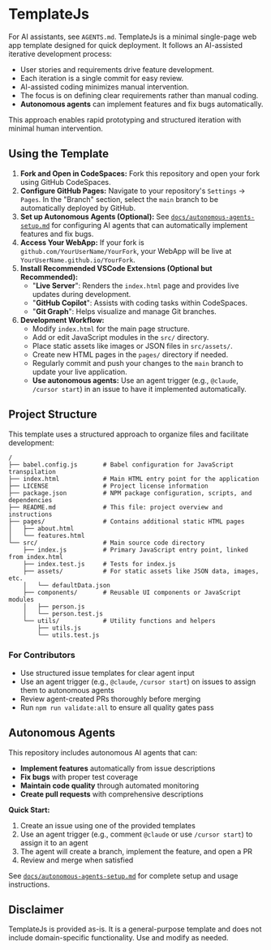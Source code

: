 # TemplateJs
For AI assistants, see `AGENTS.md`.
TemplateJs is a minimal single-page web app template designed for quick deployment.
It follows an AI-assisted iterative development process:

- User stories and requirements drive feature development.
- Each iteration is a single commit for easy review.
- AI-assisted coding minimizes manual intervention.
- The focus is on defining clear requirements rather than manual coding.
- **Autonomous agents** can implement features and fix bugs automatically.

This approach enables rapid prototyping and structured iteration with minimal human intervention.

## Using the Template
1.  **Fork and Open in CodeSpaces:** Fork this repository and open your fork using GitHub CodeSpaces.
2.  **Configure GitHub Pages:** Navigate to your repository's `Settings` -> `Pages`. In the "Branch" section, select the `main` branch to be automatically deployed by GitHub.
3.  **Set up Autonomous Agents (Optional):** See [`docs/autonomous-agents-setup.md`](docs/autonomous-agents-setup.md) for configuring AI agents that can automatically implement features and fix bugs.
4.  **Access Your WebApp:** If your fork is `github.com/YourUserName/YourFork`, your WebApp will be live at `YourUserName.github.io/YourFork`.
5.  **Install Recommended VSCode Extensions (Optional but Recommended):**
    *   "**Live Server**": Renders the `index.html` page and provides live updates during development.
    *   "**GitHub Copilot**": Assists with coding tasks within CodeSpaces.
    *   "**Git Graph**": Helps visualize and manage Git branches.
6.  **Development Workflow:**
    *   Modify `index.html` for the main page structure.
    *   Add or edit JavaScript modules in the `src/` directory.
    *   Place static assets like images or JSON files in `src/assets/`.
    *   Create new HTML pages in the `pages/` directory if needed.
    *   Regularly commit and push your changes to the `main` branch to update your live application.
    *   **Use autonomous agents:** Use an agent trigger (e.g., `@claude`, `/cursor start`) in an issue to have it implemented automatically.

## Project Structure
This template uses a structured approach to organize files and facilitate development:

```
/
├── babel.config.js       # Babel configuration for JavaScript transpilation
├── index.html            # Main HTML entry point for the application
├── LICENSE               # Project license information
├── package.json          # NPM package configuration, scripts, and dependencies
├── README.md             # This file: project overview and instructions
├── pages/                # Contains additional static HTML pages
│   ├── about.html
│   └── features.html
└── src/                  # Main source code directory
    ├── index.js          # Primary JavaScript entry point, linked from index.html
    ├── index.test.js     # Tests for index.js
    ├── assets/           # For static assets like JSON data, images, etc.
    │   └── defaultData.json
    ├── components/       # Reusable UI components or JavaScript modules
    │   ├── person.js
    │   └── person.test.js
    └── utils/            # Utility functions and helpers
        ├── utils.js
        └── utils.test.js
```

### For Contributors
- Use structured issue templates for clear agent input
- Use an agent trigger (e.g., `@claude`, `/cursor start`) on issues to assign them to autonomous agents
- Review agent-created PRs thoroughly before merging
- Run `npm run validate:all` to ensure all quality gates pass

## Autonomous Agents

This repository includes autonomous AI agents that can:
- **Implement features** automatically from issue descriptions
- **Fix bugs** with proper test coverage
- **Maintain code quality** through automated monitoring
- **Create pull requests** with comprehensive descriptions

**Quick Start:**
1. Create an issue using one of the provided templates
2. Use an agent trigger (e.g., comment `@claude` or use `/cursor start`) to assign it to an agent
3. The agent will create a branch, implement the feature, and open a PR
4. Review and merge when satisfied

See [`docs/autonomous-agents-setup.md`](docs/autonomous-agents-setup.md) for complete setup and usage instructions.

## Disclaimer
TemplateJs is provided as-is. It is a general-purpose template and does not include domain-specific functionality. Use and modify as needed.